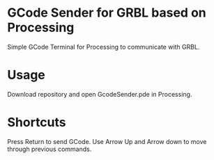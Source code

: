 # GCode Sender for GRBL based on Processing

Simple GCode Terminal for Processing to communicate with GRBL.

# Usage

Download repository and open GcodeSender.pde in Processing.

# Shortcuts

Press Return to send GCode.
Use Arrow Up and Arrow down to move through previous commands.
